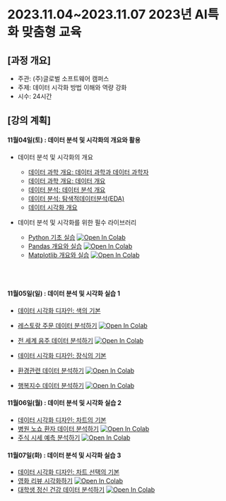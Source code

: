 # 2023.11.04\~2023.11.07 2023년 AI특화 맞춤형 교육

## \[과정 개요]

* 주관: (주)글로벌 소프트웨어 캠퍼스
* 주제: 데이터 시각화 방법 이해와 역량 강화
* 시수: 24시간

## \[강의 계획]

#### 11월04일(토) : 데이터 분석 및 시각화의 개요와 활용

* 데이터 분석 및 시각화의 개요
  * [데이터 과학 개요: 데이터 과학과 데이터 과학자](../LectureFiles/pdf/DS001_데이터과학개요-데이터과학과데이터과학자.pdf)
  * [데이터 과학 개요: 데이터 개요](../LectureFiles/pdf/DS002_데이터과학개요-데이터개요.pdf)
  * [데이터 분석: 데이터 분석 개요](../LectureFiles/pdf/DS003_데이터분석-데이터분석개요.pdf)
  * [데이터 분석: 탐색적데이터분석(EDA)](../LectureFiles/pdf/DS009_데이터분석-데이터탐색-탐색적데이터분석(EDA).pdf)
  * [데이터 시각화 개요](../LectureFiles/pdf/DS014_데이터시각화.pdf)

* 데이터 분석 및 시각화를 위한 필수 라이브러리
  * [Python 기초 실습](../LectureFiles/src/Py001_Basic.ipynb) [![Open In Colab](https://colab.research.google.com/assets/colab-badge.svg)](https://colab.research.google.com/github/aidalabs/Lectures/blob/main/LectureFiles/src/Py001_Basic.ipynb)
  * [Pandas 개요와 실습](../LectureFiles/src/Py003_Pandas.ipynb) [![Open In Colab](https://colab.research.google.com/assets/colab-badge.svg)](https://colab.research.google.com/github/aidalabs/Lectures/blob/main/LectureFiles/src/Py003_Pandas.ipynb)
  * [Matplotlib 개요와 실습](../LectureFiles/src/Py004_Matplotlib.ipynb) [![Open In Colab](https://colab.research.google.com/assets/colab-badge.svg)](https://colab.research.google.com/github/aidalabs/Lectures/blob/main/LectureFiles/src/Py004_Matplotlib.ipynb)
<br/>
<br/>

#### 11월05일(일) : 데이터 분석 및 시각화 실습 1

* [데이터 시각화 디자인: 색의 기본](../LectureFiles/pdf/DS015_데이터시각화디자인-색의기본.pdf)
* [레스토랑 주문 데이터 분석하기](../LectureFiles/src/DA004_Data_Analysis_01_Restaurant.ipynb) [![Open In Colab](https://colab.research.google.com/assets/colab-badge.svg)](https://colab.research.google.com/github/aidalabs/Lectures/blob/main/LectureFiles/src/DA004_Data_Analysis_01_Restaurant.ipynb)
* [전 세계 음주 데이터 분석하기](../LectureFiles/src/DA004_Data_Analysis_02_Drinks.ipynb) [![Open In Colab](https://colab.research.google.com/assets/colab-badge.svg)](https://colab.research.google.com/github/aidalabs/Lectures/blob/main/LectureFiles/src/DA004_Data_Analysis_02_Drinks.ipynb)

* [데이터 시각화 디자인: 장식의 기본](../LectureFiles/pdf/DS016_데이터시각화디자인-장식의기본.pdf)
* [환경관련 데이터 분석하기](../LectureFiles/src/DA015_Data_Visualization_01_Dust.ipynb) [![Open In Colab](https://colab.research.google.com/assets/colab-badge.svg)](https://colab.research.google.com/github/aidalabs/Lectures/blob/main/LectureFiles/src/DA015_Data_Visualization_01_Dust.ipynb)
* [행복지수 데이터 분석하기](../LectureFiles/src/DA015_Data_Visualization_02_HappyMap.ipynb) [![Open In Colab](https://colab.research.google.com/assets/colab-badge.svg)](https://colab.research.google.com/github/aidalabs/Lectures/blob/main/LectureFiles/src/DA015_Data_Visualization_02_HappyMap.ipynb)

#### 11월06일(월) : 데이터 분석 및 시각화 실습 2

* [데이터 시각화 디자인: 차트의 기본](../LectureFiles/pdf/ST05_통계적추론.pdf)
* [병원 노쇼 환자 데이터 분석하기](../LectureFiles/src/ST005_Statistics_Inference.ipynb) [![Open In Colab](https://colab.research.google.com/assets/colab-badge.svg)](https://colab.research.google.com/github/aidalabs/Lectures/blob/main/LectureFiles/src/ST005_Statistics_Inference.ipynb)
* [주식 시세 예측 분석하기](../LectureFiles/src/ST006_Regression_Analysis.ipynb) [![Open In Colab](https://colab.research.google.com/assets/colab-badge.svg)](https://colab.research.google.com/github/aidalabs/Lectures/blob/main/LectureFiles/src/ST006_Regression_Analysis.ipynb)

#### 11월07일(화) : 데이터 분석 및 시각화 실습 3

* [데이터 시각화 디자인: 차트 선택의 기본](../LectureFiles/pdf/ST05_통계적추론.pdf)
* [영화 리뷰 시각화하기](../LectureFiles/src/ST005_Statistics_Inference.ipynb) [![Open In Colab](https://colab.research.google.com/assets/colab-badge.svg)](https://colab.research.google.com/github/aidalabs/Lectures/blob/main/LectureFiles/src/ST005_Statistics_Inference.ipynb)
* [대학생 정신 건강 데이터 분석하기](../LectureFiles/src/ST006_Regression_Analysis.ipynb) [![Open In Colab](https://colab.research.google.com/assets/colab-badge.svg)](https://colab.research.google.com/github/aidalabs/Lectures/blob/main/LectureFiles/src/ST006_Regression_Analysis.ipynb)
